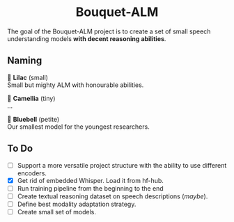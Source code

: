 <div align="center">

# Bouquet-ALM
</div>


The goal of the Bouquet-ALM project is to create a set of small speech understanding models **with decent reasoning abilities**.

## Naming
:blossom: **Lilac** (small)<br>
Small but mighty ALM with honourable abilities.

:blossom: **Camellia** (tiny)<br>
...

:blossom: **Bluebell** (petite)<br> 
Our smallest model for the youngest researchers.

## To Do
 - [ ] Support a more versatile project structure with the ability to use different encoders.
 - [x] Get rid of embedded Whisper. Load it from hf-hub.
 - [ ] Run training pipeline from the beginning to the end
 - [ ] Create textual reasoning dataset on speech descriptions (*maybe*).
 - [ ] Define best modality adaptation strategy.
 - [ ] Create small set of models.